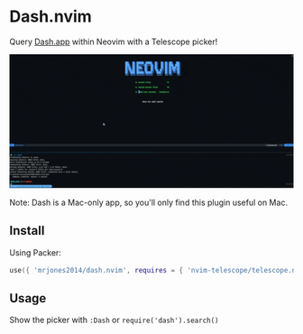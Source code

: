 # Dash.nvim

Query [Dash.app](https://kapeli.com/dash) within Neovim with a Telescope picker!

![demo](./images/demo.gif)

Note: Dash is a Mac-only app, so you'll only find this plugin useful on Mac.

## Install

Using Packer:

```lua
use({ 'mrjones2014/dash.nvim', requires = { 'nvim-telescope/telescope.nvim', 'nvim-lua/plenary.nvim' }, rocks = { 'xml2lua' } })
```

## Usage

Show the picker with `:Dash` or `require('dash').search()`
